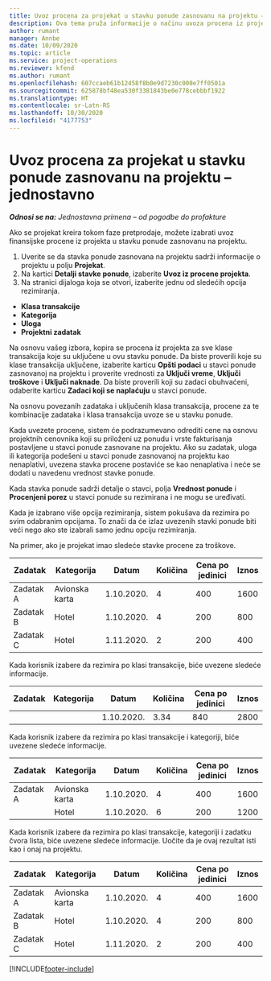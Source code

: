 ```yaml
---
title: Uvoz procena za projekat u stavku ponude zasnovanu na projektu – jednostavno
description: Ova tema pruža informacije o načinu uvoza procena iz projekta u stavku ponude.
author: rumant
manager: Annbe
ms.date: 10/09/2020
ms.topic: article
ms.service: project-operations
ms.reviewer: kfend
ms.author: rumant
ms.openlocfilehash: 607ccaeb61b12458f8b0e9d7230c000e7ff0501a
ms.sourcegitcommit: 625878bf48ea530f3381843be0e778cebbbf1922
ms.translationtype: HT
ms.contentlocale: sr-Latn-RS
ms.lasthandoff: 10/30/2020
ms.locfileid: "4177753"
---
```

# <a name="import-estimates-for-a-project-to-a-project-based-quote-line---lite"></a>Uvoz procena za projekat u stavku ponude zasnovanu na projektu – jednostavno

_**Odnosi se na:** Jednostavna primena – od pogodbe do profakture_

Ako se projekat kreira tokom faze pretprodaje, možete izabrati uvoz finansijske procene iz projekta u stavku ponude zasnovanu na projektu.

1. Uverite se da stavka ponude zasnovana na projektu sadrži informacije o projektu u polju **Projekat**.
2. Na kartici **Detalji stavke ponude**, izaberite **Uvoz iz procene projekta**.
3. Na stranici dijaloga koja se otvori, izaberite jednu od sledećih opcija rezimiranja.

  - **Klasa transakcije**
  - **Kategorija**
  - **Uloga** 
  - **Projektni zadatak**

Na osnovu vašeg izbora, kopira se procena iz projekta za sve klase transakcija koje su uključene u ovu stavku ponude. Da biste proverili koje su klase transakcija uključene, izaberite karticu **Opšti podaci** u stavci ponude zasnovanoj na projektu i proverite vrednosti za **Uključi vreme**, **Uključi troškove** i **Uključi naknade**.  Da biste proverili koji su zadaci obuhvaćeni, odaberite karticu **Zadaci koji se naplaćuju** u stavci ponude.

Na osnovu povezanih zadataka i uključenih klasa transakcija, procene za te kombinacije zadataka i klasa transakcija uvoze se u stavku ponude.

Kada uvezete procene, sistem će podrazumevano odrediti cene na osnovu projektnih cenovnika koji su priloženi uz ponudu i vrste fakturisanja postavljene u stavci ponude zasnovane na projektu. Ako su zadatak, uloga ili kategorija podešeni u stavci ponude zasnovanoj na projektu kao nenaplativi, uvezena stavka procene postaviće se kao nenaplativa i neće se dodati u navedenu vrednost stavke ponude.

Kada stavka ponude sadrži detalje o stavci, polja **Vrednost ponude** i **Procenjeni porez** u stavci ponude su rezimirana i ne mogu se uređivati.

Kada je izabrano više opcija rezimiranja, sistem pokušava da rezimira po svim odabranim opcijama. To znači da će izlaz uvezenih stavki ponude biti veći nego ako ste izabrali samo jednu opciju rezimiranja.

Na primer, ako je projekat imao sledeće stavke procene za troškove.

| Zadatak | Kategorija | Datum | Količina | Cena po jedinici | Iznos |
| --- | --- | --- | --- | --- | --- |
| Zadatak A | Avionska karta | 1.10.2020. | 4 | 400 | 1600 |
| Zadatak B | Hotel | 1.10.2020. | 4 | 200 | 800 |
| Zadatak C | Hotel | 1.11.2020. | 2 | 200 | 400 |

Kada korisnik izabere da rezimira po klasi transakcije, biće uvezene sledeće informacije.

| Zadatak | Kategorija | Datum | Količina | Cena po jedinici | Iznos |
| --- | --- | --- | --- | --- | --- |
|||1.10.2020. | 3.34 | 840 | 2800 |

Kada korisnik izabere da rezimira po klasi transakcije i kategoriji, biće uvezene sledeće informacije.

| Zadatak | Kategorija | Datum | Količina | Cena po jedinici | Iznos |
| --- | --- | --- | --- | --- | --- |
| Zadatak A | Avionska karta | 1.10.2020. | 4 | 400 | 1600 |
| | Hotel | 1.10.2020. | 6 | 200 | 1200 |

Kada korisnik izabere da rezimira po klasi transakcije, kategoriji i zadatku čvora lista, biće uvezene sledeće informacije. Uočite da je ovaj rezultat isti kao i onaj na projektu.

| Zadatak | Kategorija | Datum | Količina | Cena po jedinici | Iznos |
| --- | --- | --- | --- | --- | --- |
| Zadatak A | Avionska karta | 1.10.2020. | 4 | 400 | 1600 |
| Zadatak B | Hotel | 1.10.2020. | 4 | 200 | 800 |
| Zadatak C | Hotel | 1.11.2020. | 2 | 200 | 400 |


[!INCLUDE[footer-include](../../includes/footer-banner.md)]